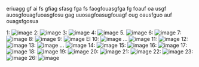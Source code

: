 
eriuagg gf ai fs gfiag sfasg fga fs faogfouasgfga fg foauf oa usgf auosgfouagfuoasgfosu gag uuosagfoasugfouagf oug oausfguo auf ouagsfgosua

1:
![image](https://github.com/user-attachments/assets/809a8a1a-f16a-41cf-ba27-692d41e8403e)
2:
![image](https://github.com/user-attachments/assets/cff0b954-d67b-4b84-b8da-3b3489e0d886)
3:
![image](https://github.com/user-attachments/assets/21e034d9-cb39-4929-8ca4-915f7e395b6e)
4:
![image](https://github.com/user-attachments/assets/d02d4b75-13f8-4a38-8a39-c966fe162586)
5.
![image](https://github.com/user-attachments/assets/9d1dd47a-dcbb-47de-8f48-5ba8d9051f47)
6:
![image](https://github.com/user-attachments/assets/b063c9e9-7271-45bd-ad09-f7f8b184f568)
7:
![image](https://github.com/user-attachments/assets/ab361125-d83f-46b5-95ce-f27c3bad1278)
8:
![image](https://github.com/user-attachments/assets/ba8e4b2a-3313-4b7d-806c-18955da08995)
9:
![image](https://github.com/user-attachments/assets/1eb0179a-d539-4c64-9a06-09475e4f5c80)
El 10: 
![image](https://github.com/user-attachments/assets/6299f897-fcaa-4048-897e-428dc855c7e3)
...
![image](https://github.com/user-attachments/assets/69e151f9-314a-4a10-b756-9e5082d46024)
11: 
![image](https://github.com/user-attachments/assets/2ab8aa51-53c0-42f5-899c-722904785a1e)
12:
![image](https://github.com/user-attachments/assets/02f2796a-8b7c-476a-bfc2-d30e2144e871)
13:
![image](https://github.com/user-attachments/assets/390045d4-133e-405f-92c0-ccd9ec040d4f)
...
![image](https://github.com/user-attachments/assets/80ee073b-7dbc-4419-8d08-15db3c0d89c2)
14:
![image](https://github.com/user-attachments/assets/4bc90ec9-5058-48ba-b1ef-8504c7674825)
15:
![image](https://github.com/user-attachments/assets/2ae1f05b-66ab-45bf-ae3c-ba1ede909355)
16:
![image](https://github.com/user-attachments/assets/bd6a6be3-2f6c-4bc9-abb4-18ec9cf076a8)
17:
![image](https://github.com/user-attachments/assets/b735ef7a-2e95-4bed-8d4e-b41bf56ffd72)
18:
![image](https://github.com/user-attachments/assets/c8bfdd2d-62f9-4b9e-ad60-abbac5838c75)
19: 
![image](https://github.com/user-attachments/assets/eeeca43d-9271-4197-b03a-4a076d96cf78)
20:
![image](https://github.com/user-attachments/assets/44aa5663-e130-4a76-8507-06a062f5c685)
21:
![image](https://github.com/user-attachments/assets/599a60d3-ab4e-4e37-8cfa-e889b81e687f)
22:
![image](https://github.com/user-attachments/assets/bca86cfd-3111-4b2d-b707-f1e5a3f1ed46)
23:
![image](https://github.com/user-attachments/assets/14158013-3394-411a-9a0e-af5a27488697)
26:
![image](https://github.com/user-attachments/assets/3c8eb9b4-eee0-457e-8afa-df7292c4caa6)
